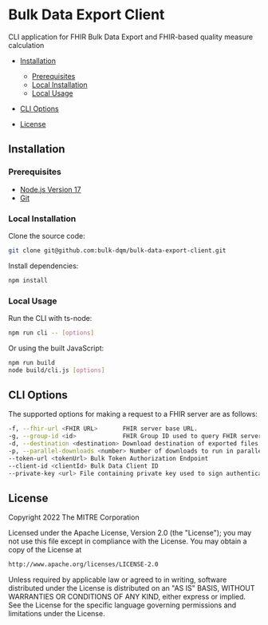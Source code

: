 # Bulk Data Export Client

CLI application for FHIR Bulk Data Export and FHIR-based quality measure calculation

- [Installation](#installation)

  - [Prerequisites](#prerequisites)
  - [Local Installation](#local-installation)
  - [Local Usage](#local-usage)
- [CLI Options](#cli-options)
- [License](#license)

## Installation

### Prerequisites
- [Node.js Version 17](https://nodejs.org/en/)
- [Git](https://git-scm.com/)

### Local Installation

Clone the source code:

```bash
git clone git@github.com:bulk-dqm/bulk-data-export-client.git
```

Install dependencies:

```bash
npm install
```
### Local Usage
Run the CLI with ts-node:

```bash
npm run cli -- [options]
```

Or using the built JavaScript:

```bash
npm run build
node build/cli.js [options]
```

## CLI Options
The supported options for making a request to a FHIR server are as follows:

```bash
-f, --fhir-url <FHIR URL>       FHIR server base URL.
-g, --group-id <id>             FHIR Group ID used to query FHIR server for resources.
-d, --destination <destination> Download destination of exported files.
-p, --parallel-downloads <number> Number of downloads to run in parallel.
--token-url <tokenUrl> Bulk Token Authorization Endpoint
--client-id <clientId> Bulk Data Client ID
--private-key <url> File containing private key used to sign authentication tokens
```
## License

Copyright 2022 The MITRE Corporation

Licensed under the Apache License, Version 2.0 (the "License"); you may not use this file except in compliance with the License. You may obtain a copy of the License at

```bash
http://www.apache.org/licenses/LICENSE-2.0
```

Unless required by applicable law or agreed to in writing, software distributed under the License is distributed on an "AS IS" BASIS, WITHOUT WARRANTIES OR CONDITIONS OF ANY KIND, either express or implied. See the License for the specific language governing permissions and limitations under the License.
